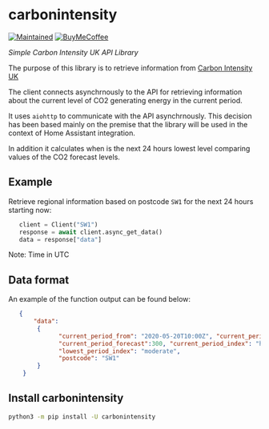 # carbonintensity

<!-- badges start -->

[![Maintained][Maintained]](#)
[![BuyMeCoffee][buymecoffeebadge]][buymecoffeelink]

<!-- badges end -->

_Simple Carbon Intensity UK API Library_

The purpose of this library is to retrieve information from [Carbon Intensity UK](https://carbonintensity.org.uk/)

The client connects asynchrnously to the API for retrieving information about the current level of CO2 generating energy in the current period.

It uses `aiohttp` to communicate with the API asynchrnously. This decision has been based mainly on the premise that the library will be used in the context of Home Assistant integration.

In addition it calculates when is the next 24 hours lowest level comparing values of the CO2 forecast levels.

## Example

Retrieve regional information based on postcode `SW1` for the next 24 hours starting now:

```python
   client = Client("SW1")
   response = await client.async_get_data()
   data = response["data"]
```
Note: Time in UTC

## Data format

An example of the function output can be found below:

```json
   {
       "data":
        {
              "current_period_from": "2020-05-20T10:00Z", "current_period_to": "2020-05-20T10:30Z",
              "current_period_forecast":300, "current_period_index": "high", "lowest_period_from":"2020-05-21T14:00Z", "lowest_period_to":"2020-05-21T14:30Z", "lowest_period_forecast": 168,
              "lowest_period_index": "moderate",
              "postcode": "SW1"
        }
    }
```

## Install carbonintensity

```bash
python3 -m pip install -U carbonintensity
```

<!-- links start -->

[buymecoffeelink]:https://www.buymeacoffee.com/jscruz
[buymecoffeebadge]: https://camo.githubusercontent.com/cd005dca0ef55d7725912ec03a936d3a7c8de5b5/68747470733a2f2f696d672e736869656c64732e696f2f62616467652f6275792532306d6525323061253230636f666665652d646f6e6174652d79656c6c6f772e737667
[maintained]: https://img.shields.io/maintenance/yes/2020.svg

<!-- links end -->
